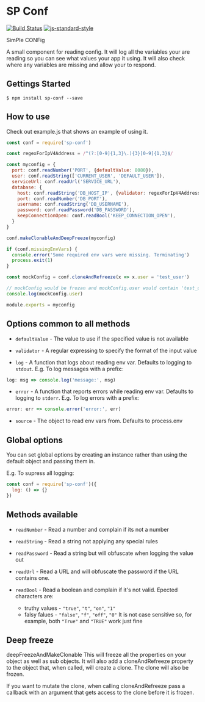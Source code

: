 # SP Conf

[![Build Status](https://api.travis-ci.org/codeite/sp-conf.svg?branch=master)](https://travis-ci.org/codeite/sp-conf)
[![js-standard-style](https://img.shields.io/badge/code%20style-standard-brightgreen.svg)](http://standardjs.com/)

SimPle CONFig

A small component for reading config.
It will log all the variables your are reading so you can see what values your app it using.
It will also check where any variables are missing and allow your to respond.

## Gettings Started

    $ npm install sp-conf --save

## How to use

Check out example.js that shows an example of using it.
```javascript
const conf = require('sp-conf')

const regexForIpV4Address = /^(?:[0-9]{1,3}\.){3}[0-9]{1,3}$/

const myconfig = {
  port: conf.readNumber('PORT', {defaultValue: 8080}),
  user: conf.readString(['CURRENT_USER', 'DEFAULT_USER']),
  serviceUrl: conf.readUrl('SERVICE_URL'),
  database: {
    host: conf.readString('DB_HOST_IP', {validator: regexForIpV4Address}),
    port: conf.readNumber('DB_PORT'),
    username: conf.readString('DB_USERNAME'),
    password: conf.readPassword('DB_PASSWORD'),
    keepConnectionOpen: conf.readBool('KEEP_CONNECTION_OPEN'),
  }
}

conf.makeClonableAndDeepFreeze(myconfig)

if (conf.missingEnvVars) {
  console.error('Some required env vars were missing. Terminating')
  process.exit(1)
}

const mockConfig = conf.cloneAndRefreeze(x => x.user = 'test_user')

// mockConfig would be frozan and mockConfig.user would contain 'test_user'
console.log(mockConfig.user)

module.exports = myconfig
```

## Options common to all methods

* `defaultValue` - The value to use if the specified value is not available

* `validator` - A regular expressing to specify the format of the input value

* `log` - A function that logs about reading env var. Defaults to logging to `stdout`.
E.g. To log messages with a prefix:
```javascript
log: msg => console.log('message:', msg)
```

* `error` - A function that reports errors while reading env var. Defaults to logging to `stderr`.
E.g. To log errors with a prefix:
```javascript
error: err => console.error('error:', err)
```


* `source` - The object to read env vars from. Defaults to process.env

## Global options

You can set global options by creating an instance rather than using the default
object and passing them in.

E.g. To supress all logging:
```javascript
const conf = require('sp-conf')({
  log: () => {}
})
```

## Methods available

* `readNumber` - Read a number and complain if its not a number

* `readString` - Read a string not applying any special rules

* `readPassword` - Read a string but will obfuscate when logging the value out

* `readUrl` - Read a URL and will obfuscate the password if the URL contains one.

* `readBool` - Read a boolean and complain if it's not valid. Epected characters are:
  * truthy values - `"true"`, `"t"`, `"on"`, `"1"`
  * falsy falues - `"false"`, `"f"`, `"off"`, `"0"`
It is not case sensitive so, for example, both `"True"` and `"TRUE"` work just fine

## Deep freeze

deepFreezeAndMakeClonable
This will freeze all the properties on your object as well as sub objects.
It will also add a cloneAndRefreeze property to the object that, when called, will create a clone. The clone will also be frozen.

If you want to mutate the clone, when calling cloneAndRefreeze pass a callback with an argument that gets access to the clone before it is frozen.
